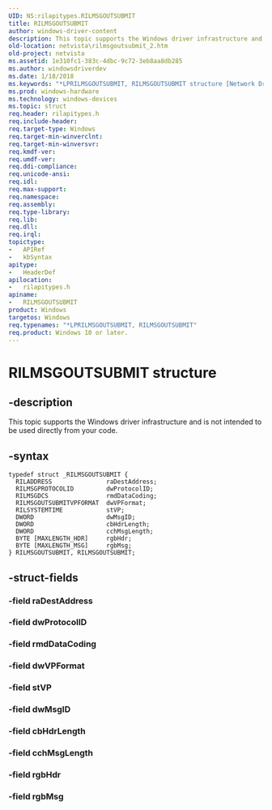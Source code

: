 ```yaml
---
UID: NS:rilapitypes.RILMSGOUTSUBMIT
title: RILMSGOUTSUBMIT
author: windows-driver-content
description: This topic supports the Windows driver infrastructure and is not intended to be used directly from your code.
old-location: netvista\rilmsgoutsubmit_2.htm
old-project: netvista
ms.assetid: 1e310fc1-383c-4dbc-9c72-3eb8aa8db285
ms.author: windowsdriverdev
ms.date: 1/18/2018
ms.keywords: "*LPRILMSGOUTSUBMIT, RILMSGOUTSUBMIT structure [Network Drivers Starting with Windows Vista], RILMSGOUTSUBMIT, rilapitypes/RILMSGOUTSUBMIT, netvista.rilmsgoutsubmit_2"
ms.prod: windows-hardware
ms.technology: windows-devices
ms.topic: struct
req.header: rilapitypes.h
req.include-header: 
req.target-type: Windows
req.target-min-winverclnt: 
req.target-min-winversvr: 
req.kmdf-ver: 
req.umdf-ver: 
req.ddi-compliance: 
req.unicode-ansi: 
req.idl: 
req.max-support: 
req.namespace: 
req.assembly: 
req.type-library: 
req.lib: 
req.dll: 
req.irql: 
topictype:
-	APIRef
-	kbSyntax
apitype:
-	HeaderDef
apilocation:
-	rilapitypes.h
apiname:
-	RILMSGOUTSUBMIT
product: Windows
targetos: Windows
req.typenames: "*LPRILMSGOUTSUBMIT, RILMSGOUTSUBMIT"
req.product: Windows 10 or later.
---
```


# RILMSGOUTSUBMIT structure


## -description


This topic supports the Windows driver infrastructure and is not intended to be used directly from your code. 


## -syntax


````
typedef struct _RILMSGOUTSUBMIT {
  RILADDRESS               raDestAddress;
  RILMSGPROTOCOLID         dwProtocolID;
  RILMSGDCS                rmdDataCoding;
  RILMSGOUTSUBMITVPFORMAT  dwVPFormat;
  RILSYSTEMTIME            stVP;
  DWORD                    dwMsgID;
  DWORD                    cbHdrLength;
  DWORD                    cchMsgLength;
  BYTE [MAXLENGTH_HDR]     rgbHdr;
  BYTE [MAXLENGTH_MSG]     rgbMsg;
} RILMSGOUTSUBMIT, RILMSGOUTSUBMIT;
````


## -struct-fields




### -field raDestAddress



### -field dwProtocolID



### -field rmdDataCoding



### -field dwVPFormat



### -field stVP



### -field dwMsgID



### -field cbHdrLength



### -field cchMsgLength



### -field rgbHdr



### -field rgbMsg


